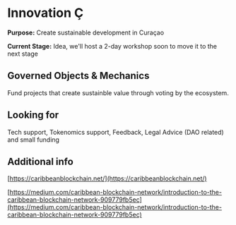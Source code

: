 # Innovation Ç

**Purpose:** Create sustainable development in Curaçao

**Current Stage:** Idea, we'll host a 2-day workshop soon to move it to the next stage

## Governed Objects & Mechanics <a id="governed-objects-and-mechanics"></a>

Fund projects that create sustainble value through voting by the ecosystem.

## Looking for <a id="looking-for"></a>

Tech support, Tokenomics support, Feedback, Legal Advice \(DAO related\) and small funding

## Additional info <a id="additional-info"></a>

​[https://caribbeanblockchain.net/](https://caribbeanblockchain.net/)

[https://medium.com/caribbean-blockchain-network/introduction-to-the-caribbean-blockchain-network-909779fb5ec](https://medium.com/caribbean-blockchain-network/introduction-to-the-caribbean-blockchain-network-909779fb5ec)

​

